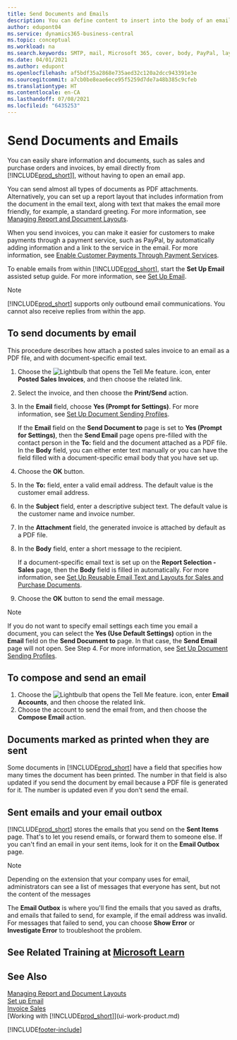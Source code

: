 ```yaml
---
title: Send Documents and Emails
description: You can define content to insert into the body of an email message, for example, a PayPal link. You can also attach documents to email messages.
author: edupont04
ms.service: dynamics365-business-central
ms.topic: conceptual
ms.workload: na
ms.search.keywords: SMTP, mail, Microsoft 365, cover, body, PayPal, layout
ms.date: 04/01/2021
ms.author: edupont
ms.openlocfilehash: af5bdf35a2868e735aed32c120a2dcc943391e3e
ms.sourcegitcommit: a7cb0be8eae6ece95f5259d7de7a48b385c9cfeb
ms.translationtype: HT
ms.contentlocale: en-CA
ms.lasthandoff: 07/08/2021
ms.locfileid: "6435253"
---
```

# <a name="send-documents-and-emails"></a>Send Documents and Emails

You can easily share information and documents, such as sales and purchase orders and invoices, by email directly from [!INCLUDE[prod_short](includes/prod_short.md)]], without having to open an email app.  

You can send almost all types of documents as PDF attachments. Alternatively, you can set up a report layout that includes information from the document in the email text, along with text that makes the email more friendly, for example, a standard greeting. For more information, see [Managing Report and Document Layouts](ui-manage-report-layouts.md). <!--this topic does not mention how to set up a layout for email. Need to investigate.-->

When you send invoices, you can make it easier for customers to make payments through a payment service, such as PayPal, by automatically adding information and a link to the service in the email. For more information, see [Enable Customer Payments Through Payment Services](sales-how-enable-payment-service-extensions.md).

To enable emails from within [!INCLUDE[prod_short](includes/prod_short.md)], start the **Set Up Email** assisted setup guide. For more information, see [Set Up Email](admin-how-setup-email.md).

> [!NOTE]
> [!INCLUDE[prod_short](includes/prod_short.md)] supports only outbound email communications. You cannot also receive replies from within the app.

## <a name="to-send-documents-by-email"></a>To send documents by email

This procedure describes how attach a posted sales invoice to an email as a PDF file, and with document-specific email text. <!--update this-->

1. Choose the ![Lightbulb that opens the Tell Me feature.](media/ui-search/search_small.png "Tell me what you want to do") icon, enter **Posted Sales Invoices**, and then choose the related link.
2. Select the invoice, and then choose the **Print/Send** action.
3. In the **Email** field, choose **Yes (Prompt for Settings)**. For more information, see [Set Up Document Sending Profiles](sales-how-setup-document-send-profiles.md).
    
    If the **Email** field on the **Send Document to** page is set to **Yes (Prompt for Settings)**, then the **Send Email** page opens pre-filled with the contact person in the **To:** field and the document attached as a PDF file. In the **Body** field, you can either enter text manually or you can have the field filled with a document-specific email body that you have set up.

4. Choose the **OK** button.
5. In the **To:** field, enter a valid email address. The default value is the customer email address.
6. In the **Subject** field, enter a descriptive subject text. The default value is the customer name and invoice number.
7. In the **Attachment** field, the generated invoice is attached by default as a PDF file.
8. In the **Body** field, enter a short message to the recipient.

    If a document-specific email text is set up on the **Report Selection - Sales** page, then the **Body** field is filled in automatically. For more information, see [Set Up Reusable Email Text and Layouts for Sales and Purchase Documents](admin-how-setup-email.md#set-up-reusable-email-texts-and-layouts-for-sales-and-purchase-documents).
9. Choose the **OK** button to send the email message.

> [!NOTE]  
> If you do not want to specify email settings each time you email a document, you can select the **Yes (Use Default Settings)** option in the **Email** field on the **Send Document to** page. In that case, the **Send Email** page will not open. See Step 4. For more information, see [Set Up Document Sending Profiles](sales-how-setup-document-send-profiles.md).  

## <a name="to-compose-and-send-an-email"></a>To compose and send an email

1. Choose the ![Lightbulb that opens the Tell Me feature.](media/ui-search/search_small.png "Tell me what you want to do") icon, enter **Email Accounts**, and then choose the related link.
2. Choose the account to send the email from, and then choose the **Compose Email** action.

## <a name="documents-marked-as-printed-when-they-are-sent"></a>Documents marked as printed when they are sent

Some documents in [!INCLUDE[prod_short](includes/prod_short.md)] have a field that specifies how many times the document has been printed. The number in that field <!--"that field?" need a name...--> is also updated if you send the document by email because a PDF file is generated for it. The number is updated even if you don't send the email. <!--guessing this is because emails are technically reports, so the counter bumps up whenever someone creates an email. Need to verify.-->

## <a name="sent-emails-and-your-email-outbox"></a>Sent emails and your email outbox

[!INCLUDE[prod_short](includes/prod_short.md)] stores the emails that you send on the **Sent Items** page. That's to let you resend emails, or forward them to someone else. If you can't find an email in your sent items, look for it on the **Email Outbox** page. 

> [!NOTE]
> Depending on the extension that your company uses for email, administrators can see a list of messages that everyone has sent, but not the content of the messages

The **Email Outbox** is where you'll find the emails that you saved as drafts, and emails that failed to send, for example, if the email address was invalid. For messages that failed to send, you can choose **Show Error** or **Investigate Error** to troubleshoot the problem.  

## <a name="see-related-training-at-microsoft-learn"></a>See Related Training at [Microsoft Learn](/learn/modules/set-up-email/)

## <a name="see-also"></a>See Also

[Managing Report and Document Layouts](ui-manage-report-layouts.md)  
[Set up Email](admin-how-setup-email.md)  
[Invoice Sales](sales-how-invoice-sales.md)  
[Working with [!INCLUDE[prod_short](includes/prod_short.md)]](ui-work-product.md)


[!INCLUDE[footer-include](includes/footer-banner.md)]

